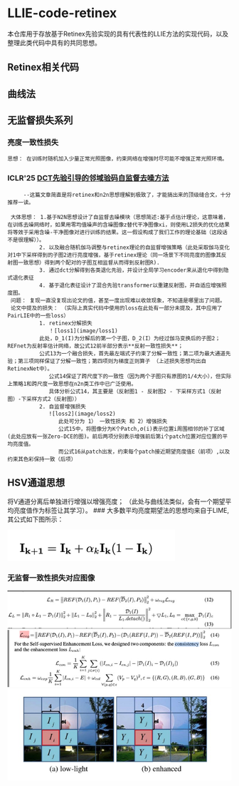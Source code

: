 # LLIE-code-retinex

本仓库用于存放基于Retinex先验实现的具有代表性的LLIE方法的实现代码，以及整理此类代码中具有的共同思想。

## Retinex相关代码

## 曲线法

## 无监督损失系列
  ### 亮度一致性损失
    思想： 在训练时随机加入少量正常光照图像，约束网络在增强时尽可能不增强正常光照环境。
  ###   ICLR'25 [DCT先验引导的邻域验码自监督去噪方法 ](https://github.com/huaqlili/unsupervised-light-enhance-ICLR2025)
         --这篇文章简直是将retinex和n2n思想理解到极致了，才能搞出来的顶级缝合文，十分推荐一读。

     大体思想： 1.基于N2N思想设计了自监督去噪模块（思想简述:基于点估计理论，这意味着，在训练去噪网络时，如果用零均值噪声的含噪图像z替代干净图像xi，则使用L2损失的优化结果将等效于采用含噪-干净图像对进行训练的结果。这一假设构成了我们工作的理论基础（这段话不是很理解））。
              2. 以及融合随机伽马调整与retinex理论的自监督增强策略（此处采取伽马变化对1中下采样得到的子图2进行亮度增强，基于retinex理论（同一场景下不同亮度的图像其反射图一致思想）得到两个配对的子图互相监督从而得到反射图R).
              3. 通过dct分解得到各类退化先验，并设计全局学习encoder来从退化中得到隐式退化表征
              4. 基于退化表征设计了混合先验transformer以重建反射图，并自适应增强照度图。
     问题： 复现一直没复现出论文的值，甚至一度出现难以收敛现象，不知道是哪里出了问题。
     论文中提及的损失： （实际上真实代码中使用的loss在此处有一部分未提及，其中应用了PairLIE中的一些loss）
              1. retinex分解损失
                 ！[loss1](image/loss1)
              此处，D_1(I)为分解后的第一个子图，D_2(I）为经过伽马变换后的子图2；REFnet为反射率估计网络，故公式12前半部分表示**反射一致性损失**；
              公式13为一个融合损失，首先最左端式子约束了分解一致性；第二项为最大通道先验；第三项同样保证了分解一致性；第四项则为梯度正则算子 （上述损失思想均出自RetinexNet中）。
                 公式14保证了跨尺度下的一致性（因为两个子图只有原图的1/4大小），但实际上策略1和跨尺度一致思想在n2n类工作中已广泛使用。
                 具体分析公式14，其主要是（反射图1 - 反射图2 - 下采样方式1（反射图）-下采样方式2（反射图））
              2. 自监督增强损失
                 ![loss2](image/loss2)
                    此处可分为 1） 一致性损失 和 2）增强损失
                    公式15中，将图像分为K个Patch,σ(i)表示位置i周围相邻的补丁区域(此处应放有一张Zero-DCE的图)。前后两项分别表示增强前后第i个patch位置对应位置的平均亮度值。
                    而公式16从patch出发，约束每个patch接近期望亮度值E（前项）,以及约束其色彩保持一致（后项）
## HSV通道思想
  将V通道分离后单独进行增强以增强亮度；
  （此处与曲线法类似，会有一个期望平均亮度值作为标签让其学习）。
     ### 大多数平均亮度期望法的思想均来自于LIME,其公式如下图所示：
     
  ![LIME](image/curve.jpg)
  ### 无监督一致性损失对应图像
  
  ![loss](image/loss1.jpg)
  ![loss2](image/loss2.jpg)
  ![patch](image/patch.jpg)
